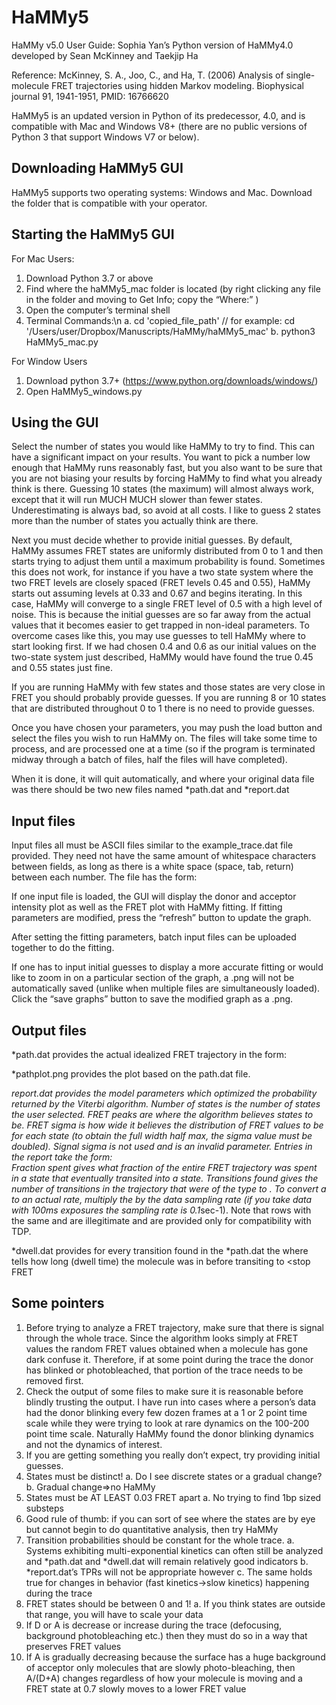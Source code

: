 # HaMMy5

HaMMy v5.0 User Guide: Sophia Yan’s Python version of HaMMy4.0 developed by Sean McKinney and Taekjip Ha 

Reference: McKinney, S. A., Joo, C., and Ha, T. (2006) Analysis of single-molecule FRET trajectories using hidden Markov modeling. Biophysical journal 91, 1941-1951, PMID: 16766620

HaMMy5 is an updated version in Python of its predecessor, 4.0, and is compatible with Mac and Windows V8+ (there are no public versions of Python 3 that support Windows V7 or below).

Downloading HaMMy5 GUI
----
HaMMy5 supports two operating systems: Windows and Mac. Download the folder that is compatible with your operator.

Starting the HaMMy5 GUI
---
For Mac Users:
1.	Download Python 3.7 or above 
2.	Find where the haMMy5_mac folder is located (by right clicking any file in the folder and moving to Get Info; copy the “Where:” )
3.	Open the computer’s terminal shell
4.	Terminal Commands:\n
    a. cd 'copied_file_path'       // for example: cd '/Users/user/Dropbox/Manuscripts/HaMMy/haMMy5_mac'
    b. python3 HaMMy5_mac.py

For Window Users
1.	Download python 3.7+ (https://www.python.org/downloads/windows/)
2.	Open HaMMy5_windows.py

Using the GUI
----
Select the number of states you would like HaMMy to try to find.  This can have a significant impact on your results.  You want to pick a number low enough that HaMMy runs reasonably fast, but you also want to be sure that you are not biasing your results by forcing HaMMy to find what you already think is there.  Guessing 10 states (the maximum) will almost always work, except that it will run MUCH MUCH slower than fewer states.  Underestimating is always bad, so avoid at all costs.  I like to guess 2 states more than the number of states you actually think are there.

Next you must decide whether to provide initial guesses.  By default, HaMMy assumes FRET states are uniformly distributed from 0 to 1 and then starts trying to adjust them until a maximum probability is found.  Sometimes this does not work, for instance if you have a two state system where the two FRET levels are closely spaced (FRET levels 0.45 and 0.55), HaMMy starts out assuming levels at 0.33 and 0.67 and begins iterating.  In this case, HaMMy will converge to a single FRET level of 0.5 with a high level of noise.  This is because the initial guesses are so far away from the actual values that it becomes easier to get trapped in non-ideal parameters.  To overcome cases like this, you may use guesses to tell HaMMy where to start looking first.  If we had chosen 0.4 and 0.6 as our initial values on the two-state system just described, HaMMy would have found the true 0.45 and 0.55 states just fine.  

If you are running HaMMy with few states and those states are very close in FRET you should probably provide guesses.  If you are running 8 or 10 states that are distributed throughout 0 to 1 there is no need to provide guesses.

Once you have chosen your parameters, you may push the load button and select the files you wish to run HaMMy on.  The files will take some time to process, and are processed one at a time (so if the program is terminated midway through a batch of files, half the files will have completed).  

When it is done, it will quit automatically, and where your original data file was there should be two new files named *path.dat and *report.dat

Input files
----
Input files all must be ASCII files similar to the example_trace.dat file provided.  They need not have the same amount of whitespace characters between fields, as long as there is a white space (space, tab, return) between each number.  The file has the form:
<time> <donor intensity> <acceptor intensity>

If one input file is loaded, the GUI will display the donor and acceptor intensity plot as well as the FRET plot with HaMMy fitting. If fitting parameters are modified, press the “refresh” button to update the graph.

After setting the fitting parameters, batch input files can be uploaded together to do the fitting.

If one has to input initial guesses to display a more accurate fitting or would like to zoom in on a particular section of the graph, a .png will not be automatically saved (unlike when multiple files are simultaneously loaded). Click the “save graphs” button to save the modified graph as a .png.

Output files
----
*path.dat provides the actual idealized FRET trajectory in the form: 
<time><donor intensity> <acceptor intensity> <observed FRET> <idealized FRET>

*pathplot.png provides the plot based on the path.dat file.

*report.dat provides the model parameters which optimized the probability returned by the Viterbi algorithm.  Number of states is the number of states the user selected.  FRET peaks are where the algorithm believes states to be.  FRET sigma is how wide it believes the distribution of FRET values to be for each state (to obtain the full width half max, the sigma value must be doubled).  Signal sigma is not used and is an invalid parameter.  Entries in the report take the form:  
<start FRET> <stop FRET> <transition probability> <fraction spent> <transitions found>
Fraction spent gives what fraction of the entire FRET trajectory was spent in a <start FRET> state that eventually transited into a <stop FRET> state.  Transitions found gives the number of transitions in the trajectory that were of the type <start FRET> to <stop FRET>.  To convert a <transition probability> to an actual rate, multiply the <transition probability> by the data sampling rate (if you take data with 100ms exposures the sampling rate is 0.1*sec-1).  Note that rows with the same <start FRET> and <stop FRET> are illegitimate and are provided only for compatibility with TDP.

*dwell.dat provides for every transition found in the *path.dat the <start FRET> <stop FRET> <frames lasted> <time lasted>
where <time lasted> tells how long (dwell time) the molecule was in <start FRET> before transiting to <stop FRET 

Some pointers
----
1.	Before trying to analyze a FRET trajectory, make sure that there is signal through the whole trace.  Since the algorithm looks simply at FRET values the random FRET values obtained when a molecule has gone dark confuse it.  Therefore, if at some point during the trace the donor has blinked or photobleached, that portion of the trace needs to be removed first.
2.	Check the output of some files to make sure it is reasonable before blindly trusting the output.  I have run into cases where a person’s data had the donor blinking every few dozen frames at a 1 or 2 point time scale while they were trying to look at rare dynamics on the 100-200 point time scale.  Naturally HaMMy found the donor blinking dynamics and not the dynamics of interest.
3.	If you are getting something you really don’t expect, try providing initial guesses.
4.	States must be distinct!
a.	Do I see discrete states or a gradual change?
b.	Gradual change=>no HaMMy
5.	States must be AT LEAST 0.03 FRET apart
a.	No trying to find 1bp sized substeps
6.	Good rule of thumb:  if you can sort of see where the states are by eye but cannot begin to do quantitative analysis, then try HaMMy
7.	Transition probabilities should be constant for the whole trace.
a.	Systems exhibiting multi-exponential kinetics can often still be analyzed and *path.dat and *dwell.dat will remain relatively good indicators
b.	*report.dat’s TPRs will not be appropriate however
c.	The same holds true for changes in behavior (fast kinetics->slow kinetics) happening during the trace
8.	FRET states should be between 0 and 1!
a.	If you think states are outside that range, you will have to scale your data
9.	If D or A is decrease or increase during the trace (defocusing, background photobleaching etc.) then they must do so in a way that preserves FRET values
10.	If A is gradually decreasing because the surface has a huge background of acceptor only molecules that are slowly photo-bleaching, then A/(D+A) changes regardless of how your molecule is moving and a FRET state at 0.7 slowly moves to a lower FRET value
